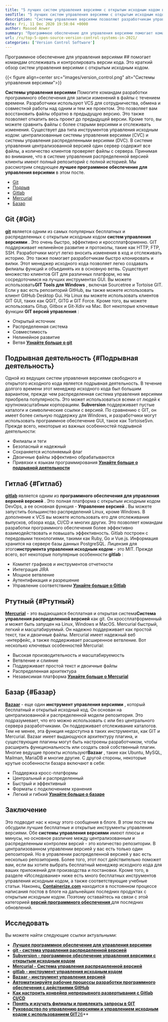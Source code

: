```yaml
---
title: "5 лучших систем управления версиями с открытым исходным кодом в 2021 году" 
seoTitle: "5 лучших систем управления версиями с открытым исходным кодом в 2021 году" 
description: "Системы управления версиями позволяют разработчикам управлять изменениями в коде с течением времени. Управление версией с открытым исходным кодом поставляется в распределенных и клиентских моделях." 
date: Fri, 11 Dec 2020 19:58:04 +0000
author: Masood Anwer
summary: "Программное обеспечение для управления версиями помогает командам отслеживать и контролировать версии кода. Это краткий обзор систем управления версиями с открытым исходным кодом." 
url: /ru/top-5-open-source-version-control-systems-in-2021/
categories: ['Version Control Software']
---
```


Программное обеспечение для управления версиями ## помогает командам отслеживать и контролировать версии кода. Это краткий обзор систем управления версиями с открытым исходным кодом.

{{< figure align=center src="images/version_control.png" alt="Системы управления версиями">}}

**Системы управления версиями** Помогите командам разработки программного обеспечения для записи изменений в файлы с течением времени. Разработчики используют VCS для сотрудничества, обмена и совместной работы над одним и тем же проектом. Это позволяет вам восстановить файлы обратно в предыдущую версию. Это также позволяет откатить весь проект до предыдущей версии. Кроме того, вы можете сравнить файлы с более старыми версиями и отслеживать изменения.
Существует два типа инструментов управления исходным кодом: централизованные системы управления версиями (CVC) и системы управления распределенными версиями (DVC). В системе управления централизованной версией один сервер содержит все файлы, а количество клиентов проверяет файлы с сервера. Принимая во внимание, что в системе управления распределенной версией клиенты имеют полный репозиторий с полной историей.
Мы рассмотрим следующее **лучшее программное обеспечение для управления версиями** в этом посте.
  * [Git][2]
  * [Подрыв][3]
  * [Gitlab][4]
  * [Mercurial][5]
  * [Базар][6]

## Git {#Git}

[ **git**][7] является одним из самых популярных бесплатных и распределенных с открытым исходным кодом **систем управления версиями** . Это очень быстро, эффективно и кроссплатформенно. GIT поддерживает нелинейное развитие и протоколы, такие как HTTP, FTP, SSH. Разработчики могут легко вносить изменения в код и отслеживать историю. Это также помогает разработчикам быстро клонировать и вилки. Этот менеджер исходного кода позволяет легко создавать филиалы функций и объединять их в основную ветвь. Существует множество клиентов GIT для различных платформ, но мы сосредоточимся на лучших инструментах GUI. Вы можете использовать**GIT Tools для Windows** , включая Sourcetree и Tortoise GIT. Если у вас есть репозиторий GitHub, вы также можете использовать клиент GitHub Desktop Gui. На Linux вы можете использовать клиентов GIT GUI, таких как QGIT, GITG и GIT Force. Кроме того, вы можете использовать Gitup, Gitbox и Git-Xdiv на Mac.
Вот некоторые ключевые функции **GIT версий управления** :
  * Открытый источник
  * Распределенная система
  * Совместимость
  * Нелинейное развитие
  * Ветвя
[ **Узнайте больше о git** ][8]

## Подрывная деятельность {#Подрывная деятельность}

Одной из ведущих систем управления версиями свободного и открытого исходного кода является подрывная деятельность. В течение долгого времени этот менеджер исходного кода был большим вариантом, прежде чем распределенная система управления версиями приобрела популярность. Это может использоваться всеми от людей к крупномасштабным корпорациям. **Subversion** поддерживает пустые каталоги и символические ссылки с версией. По сравнению с GIT, он имеет более сильную поддержку для Windows, и разработчики могут использовать программное обеспечение GUI, такое как TortoiseSvn.
Прежде всего, некоторые из важных особенностей подрывной деятельности:
  * Филиалы и теги
  * Безопасный и надежный
  * Сохраняется исполняемый флаг
  * Двоичные файлы эффективно обрабатываются
  * Привязки к языкам программирования
[ **Узнайте больше о подрывной деятельности** ][9]

## Гитлаб {#Гитлаб}

[ **gitlab**][10] является одним из **программного обеспечения для управления верхней версией** . Это полная платформа с открытым исходным кодом DevOps, а ее основная функция - **Управление версией** . Вы можете запустить большинство распределений Linux, кроме Windows. В дополнение к VCS вы можете использовать его для отслеживания выпусков, обзора кода, CI/CD и многих других. Это позволяет командам разработки программного обеспечения более эффективно взаимодействовать и повышать эффективность. Gitlab построен с передовыми технологиями, такими как Ruby, Go и Vue.js. Информация хранится на сервере базы данных PostgreSQL. Лицензия для этого**инструмента управления исходным кодом** - это MIT.
Прежде всего, вот некоторые популярные особенности **gitlab** :
  * Комитет графиков и инструментов отчетности
  * Интеграция JIRA
  * Мощное ветвление
  * Аутентификация и разрешение
  * Управление соответствием
[ **Узнайте больше о Gitlab** ][11]

## Ртутный {#Ртутный}

[ **Mercurial**][12] - это выдающаяся бесплатная и открытая система**Система управления распределенной версией** как git. Он кроссплатформенный и может быть запущен на Linux, Windows и MacOS. Mercurial быстрый, легкий и масштабируемый. Он надежно поддерживает как простой текст, так и двоичные файлы. Mercurial имеет надежный веб -интерфейс, а также поддерживает расширенное ветвление.
Вот несколько ключевых особенностей Mercurial:
  * Высокая производительность и масштабируемость
  * Ветвление и слияние
  * Поддерживает простой текст и двоичные файлы
  * Распределенная архитектура
  * Независимая платформа
[ **Узнайте больше о Mercurial** ][13]

## Базар {#Базар}

[ **Bazaar**][14] - еще один **инструмент управления версиями** , который бесплатный и открытый исходный код. Он основан на централизованной и распределенной модели репозитория. Это подразумевает, что его можно использовать с или без центрального сервера разработчиками. Он поддерживает отслеживание каталогов. Тем не менее, эта функция недоступна в таких инструментах, как GIT и Mercurial. Bazaar имеет выдающуюся архитектуру плагина, и существующие плагины могут быть настроены разработчиком, чтобы расширить функциональность или создать свой собственный плагин. Многие ведущие проекты используют**Bazaar** , такие как Ubuntu, MySQL, Mailman, MariaDB и многие другие.
С другой стороны, некоторые крутые особенности базара включают в себя:
  * Поддержка кросс-платформы
  * Центральный и распределенный
  * Быстрый и эффективный
  * Форматы с подключением хранения
  * Легкий и гибкий
[ **Узнайте больше о базаре** ][15]

## Заключение
Это подводит нас к концу этого сообщения в блоге. В этом посте мы обсудили лучшие бесплатные и открытые инструменты управления версиями. Обе **системы управления версиями** имеют плюсы и минусы, но основное различие между централизованным и распределенным контролем версий - это количество репозитории. В централизованном управлении версией у вас есть только один репозиторий. Но в управлении распределенной версией у вас есть несколько репозиториев. Более того, этот пост действительно поможет вам, если вы хотите выбрать бесплатный менеджер исходного кода для ваших приложений для производства и постановки. Кроме того, в разделе «Исследование» ниже есть много бесплатных инструментов управления исходным кодом, а также соответствующие учебные статьи.
Наконец, [ **Containerize.com**][16] находится в постоянном процессе написания постов в блоге на дальнейших последних продуктах с открытым исходным кодом. Поэтому оставайтесь на связи с этой категорией [**версий программного обеспечения** ][17] для последних обновлений.

## Исследовать
Вы можете найти следующие ссылки актуальными:
* [ **Лучшее программное обеспечение для управления версиями** ][1]
* [ **git - система управления распределенной версией** ][18]
* [ **Subversion - программное обеспечение управления версиями с открытым исходным кодом** ][19]
* [ **Mercurial - Система управления распределенной версией** ][20]
* [ **gitlab - инструмент управления исходным кодом** ][21]
* [ **Bazaar - инструмент управления версией** ][22]
* [ **Автоматизируйте рабочие процессы разработки программного обеспечения с действиями GitHub** ][23]
* **[Как настроить конвейер непрерывного развертывания с Gitlab CI/CD][24]** 
* **[Понять и изучать филиалы и привлекать запросы в GIT][25]** 
* **[Руководство по управлению версиями и управлением исходным кодом с использованием GIT][26]**[26]**



[1]: https://products.containerize.com/version-control
[2]: #Git
[3]: #Subversion
[4]: #GitLab
[5]: #Mercurial
[6]: #Bazaar
[7]: https://products.containerize.com/version-control/git/
[8]: https://git-scm.com/
[9]: https://subversion.apache.org/
[10]: https://products.containerize.com/version-control/gitlab/
[11]: https://about.gitlab.com/
[12]: https://products.containerize.com/version-control/mercurial/
[13]: https://www.mercurial-scm.org/
[14]: https://products.containerize.com/version-control/bazaar/
[15]: https://bazaar.canonical.com/
[16]: https://containerize.com
[17]: https://blog.containerize.com/category/version-control-software/
[18]: https://products.containerize.com/version-control/git
[19]: https://products.containerize.com/version-control/subversion
[20]: https://products.containerize.com/version-control/mercurial
[21]: https://products.containerize.com/version-control/gitlab
[22]: https://products.containerize.com/version-control/bazaar
[23]: https://blog.containerize.com/version-control-software/github-actions-tutorial-automate-your-first-workflow/
[24]: https://blog.containerize.com/version-control-software/gitlab-continuous-deployment-how-it-works/
[25]: https://blog.containerize.com/version-control-software/understand-and-learn-branches-and-pull-requests-in-git/
[26]: https://blog.containerize.com/2021/01/08/guide-to-version-control-and-source-code-management-using-git/
